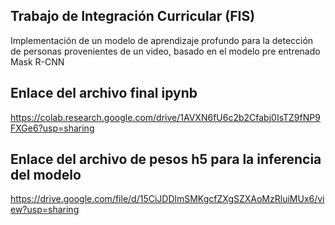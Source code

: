 ## Trabajo de Integración Curricular (FIS)
Implementación de un modelo de aprendizaje profundo para la detección de personas provenientes de un video, basado en el modelo pre entrenado Mask R-CNN

## Enlace del archivo final ipynb 
https://colab.research.google.com/drive/1AVXN6fU6c2b2Cfabj0IsTZ9fNP9FXGe6?usp=sharing

## Enlace del archivo de pesos h5 para la inferencia del modelo 
https://drive.google.com/file/d/15CiJDDlmSMKgcfZXgSZXAoMzRluiMUx6/view?usp=sharing 

